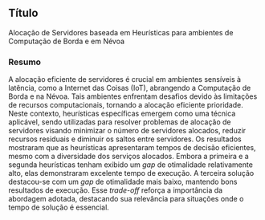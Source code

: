 ## Título
Alocação de Servidores baseada em Heurísticas para ambientes de Computação de Borda e em Névoa


### Resumo
A alocação eficiente de servidores é crucial em ambientes sensíveis à latência, como a Internet das Coisas (IoT), abrangendo a Computação de Borda e na Névoa. Tais ambientes enfrentam desafios devido às limitações de recursos computacionais, tornando a alocação eficiente prioridade. Neste contexto, heurísticas específicas emergem como uma técnica aplicável, sendo utilizadas para resolver problemas de alocação de servidores visando minimizar o número de servidores alocados, reduzir recursos residuais e diminuir os saltos entre servidores. Os resultados mostraram que as heurísticas apresentaram tempos de decisão eficientes, mesmo com a diversidade dos serviços alocados. Embora a primeira e a segunda heurísticas tenham exibido um *gap* de otimalidade relativamente alto, elas demonstraram excelente tempo de execução. A terceira solução destacou-se com um *gap* de otimalidade mais baixo, mantendo bons resultados de execução. Esse *trade-off* reforça a importância da abordagem adotada, destacando sua relevância para situações onde o tempo de solução é essencial.
